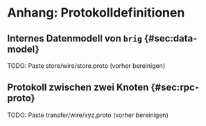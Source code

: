 # Anhang: Protokolldefinitionen

## Internes Datenmodell von ``brig`` {#sec:data-model}

TODO: Paste store/wire/store.proto (vorher bereinigen)

## Protokoll zwischen zwei Knoten {#sec:rpc-proto}

TODO: Paste transfer/wire/xyz.proto (vorher bereinigen)
